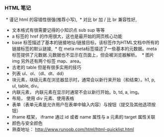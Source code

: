 ### HTML 笔记
  * 谨记 html 的容错性很强(推荐小写),
  * 对比 br 加 / 比 br 兼容性好,
  * 文本格式有很需要记得的小知识点 sub sup 等等
  * a 标签的 href 的作用很大，这也是最开始的网页核心功能
  * base  标签描述了基本的链接地址/链接目标，该标签作为HTML文档中所有的链接标签的默认链接,
  * 在 meta meta标签描述了一些基本的元数据。meta 标签提供了元数据.元数据也不显示在页面上，但会被浏览器解析。
  * 图片 img 另外还有两个标签 map、area。
  * 古老的 table 但是有很多实用的技巧
  * 列表 ul、ol、（dl、dt、dd）
  * 块元素，块级元素在浏览器显示时，通常会以新行来开始（和结束）。h1, p, ul, table, div。
  * 内联元素， 内联元素在显示时通常不会以新行开始。b, td, a, img。
  * 布局， 使用 div 元素、使用表格
  * 表单（表单元素是允许用户在表单中输入内容）与按钮（提交及其他选项按钮）
  * iframe 框架， iframe 通过 id 或者 name 属性与 a 元素的 target 属性关联
  * 颜色与安全颜色
  * 熟查地址： http://www.runoob.com/html/html-quicklist.html
